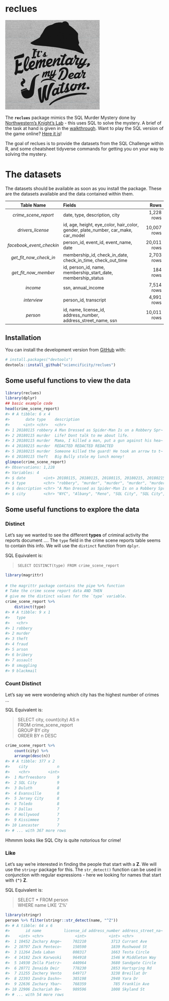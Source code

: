 
<!-- README.md is generated from README.Rmd. Please edit that file -->

# reclues

<img src = "./1.png" width = 300px>

The **`reclues`** package mimics the SQL Murder Mystery done by
[Northwestern’s Knight’s
Lab](https://github.com/NUKnightLab/sql-mysteries) - this uses SQL to
solve the mystery. A brief of the task at hand is given in the
[walkthrough](http://mystery.knightlab.com/walkthrough.html). Want to
play the SQL version of the game online? [Here it
is](https://sql-murder-mystery.datasette.io/sql-murder-mystery)\!

<!-- badges: start -->

<!-- badges: end -->

The goal of reclues is to provide the datasets from the SQL Challenge
within R, and some cheatsheet tidyverse commands for getting you on your
way to solving the mystery.

# The datasets

The datasets should be available as soon as you install the package.
These are the datasets available and the data contained within them.

|         Table Name         | Fields                                                                                 |        Rows |
| :------------------------: | :------------------------------------------------------------------------------------- | ----------: |
|   *crime\_scene\_report*   | date, type, description, city                                                          |  1,228 rows |
|     *drivers\_license*     | id, age, height, eye\_color, hair\_color, gender, plate\_number, car\_make, car\_model | 10,007 rows |
| *facebook\_event\_checkin* | person\_id, event\_id, event\_name, date                                               | 20,011 rows |
| *get\_fit\_now\_check\_in* | membership\_id, check\_in\_date, check\_in\_time, check\_out\_time                     |  2,703 rows |
|  *get\_fit\_now\_member*   | id, person\_id, name, membership\_start\_date, membership\_status                      |    184 rows |
|          *income*          | ssn, annual\_income                                                                    |  7,514 rows |
|        *interview*         | person\_id, transcript                                                                 |  4,991 rows |
|          *person*          | id, name, license\_id, address\_number, address\_street\_name, ssn                     | 10,011 rows |

## Installation

You can install the development version from
[GitHub](https://github.com/) with:

``` r
# install.packages("devtools")
devtools::install_github("sciencificity/reclues")
```

## Some useful functions to view the data

``` r
library(reclues)
library(dplyr)
## basic example code
head(crime_scene_report)
#> # A tibble: 6 x 4
#>       date type    description                                      city   
#>      <int> <chr>   <chr>                                            <chr>  
#> 1 20180115 robbery A Man Dressed as Spider-Man Is on a Robbery Spr~ NYC    
#> 2 20180115 murder  Life? Dont talk to me about life.                Albany 
#> 3 20180115 murder  Mama, I killed a man, put a gun against his hea~ Reno   
#> 4 20180215 murder  REDACTED REDACTED REDACTED                       SQL Ci~
#> 5 20180215 murder  Someone killed the guard! He took an arrow to t~ SQL Ci~
#> 6 20180115 theft   Big Bully stole my lunch money!                  Chicago
glimpse(crime_scene_report)
#> Observations: 1,228
#> Variables: 4
#> $ date        <int> 20180115, 20180115, 20180115, 20180215, 20180215, ...
#> $ type        <chr> "robbery", "murder", "murder", "murder", "murder",...
#> $ description <chr> "A Man Dressed as Spider-Man Is on a Robbery Spree...
#> $ city        <chr> "NYC", "Albany", "Reno", "SQL City", "SQL City", "...
```

## Some useful functions to explore the data

### Distinct

Let’s say we wanted to see the different **types** of criminal activity
the reports document …. The `type` field in the crime scene reports
table seems to contain this info. We will use the `distinct` function
from `dplyr`.

SQL Equivalent is:

> `SELECT DISTINCT(type) FROM crime_scene_report`

``` r
library(magrittr)

# the magrittr package contains the pipe %>% function
# Take the crime scene report data AND THEN
# give me the distinct values for the `type` variable.
crime_scene_report %>% 
    distinct(type)
#> # A tibble: 9 x 1
#>   type     
#>   <chr>    
#> 1 robbery  
#> 2 murder   
#> 3 theft    
#> 4 fraud    
#> 5 arson    
#> 6 bribery  
#> 7 assault  
#> 8 smuggling
#> 9 blackmail
```

### Count Distinct

Let’s say we were wondering which city has the highest number of crimes
…

SQL Equivalent is:

> SELECT city, count(city) AS n  
> FROM crime\_scene\_report  
> GROUP BY city  
> ORDER BY n DESC

``` r
crime_scene_report %>% 
    count(city) %>% 
    arrange(desc(n))
#> # A tibble: 377 x 2
#>    city             n
#>    <chr>        <int>
#>  1 Murfreesboro     9
#>  2 SQL City         9
#>  3 Duluth           8
#>  4 Evansville       8
#>  5 Jersey City      8
#>  6 Toledo           8
#>  7 Dallas           7
#>  8 Hollywood        7
#>  9 Kissimmee        7
#> 10 Lancaster        7
#> # ... with 367 more rows
```

Hhmmm looks like SQL City is quite notorious for crime\!

### Like

Let’s say we’re interested in finding the people that start with a
**Z**. We will use the `stringr` package for this. The `str_detect()`
function can be used in conjunction with regular expressions - here we
looking for names that start with **`(^)`** **Z**.

SQL Equivalent is:

> SELECT \* FROM person  
> WHERE name LIKE ‘Z%’

``` r
library(stringr)
person %>% filter(stringr::str_detect(name, "^Z"))
#> # A tibble: 64 x 6
#>       id name          license_id address_number address_street_na~     ssn
#>    <int> <chr>              <int>          <int> <chr>                <int>
#>  1 10452 Zachary Ange~     702210           3713 Currant Ave         9.66e8
#>  2 10797 Zack Penteco~     150590           1839 Rushwood St         5.33e8
#>  3 11264 Zada Laban        808317           1663 Testa Circle        9.83e8
#>  4 14182 Zack Karwoski     964918           1546 W Middleton Way     4.82e8
#>  5 14930 Zella Pietrz~     440964           3680 Sandgate Circle     4.43e8
#>  6 20771 Zenaida Deir      778230           2853 Hartspring Rd       8.80e8
#>  7 21255 Zachery Vento     649717           3238 Breillat Dr         9.31e8
#>  8 22393 Zandra Dashn~     385198           2940 Yara Dr             8.43e8
#>  9 22636 Zachary Ybar~     768359            785 Franklin Ave        2.85e8
#> 10 22906 Zachariah Be~     989596           1008 Skyland St          6.57e8
#> # ... with 54 more rows
```

